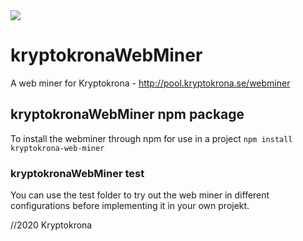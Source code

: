 <img src="https://camo.githubusercontent.com/d344c9e18b69f96502f3bf61b0dedc1ca9603af3/68747470733a2f2f6b727970746f6b726f6e612e73652f77702d636f6e74656e742f75706c6f6164732f323031392f30372f786b722d6c6f676f2d626c61636b2d746578742e706e67">

# kryptokronaWebMiner
A web miner for Kryptokrona - http://pool.kryptokrona.se/webminer

## kryptokronaWebMiner npm package
To install the webminer through npm for use in a project
`npm install kryptokrona-web-miner`

### kryptokronaWebMiner test
You can use the test folder to try out the web miner in different configurations before implementing it in your own projekt.


//2020 Kryptokrona